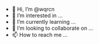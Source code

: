 - 👋 Hi, I’m @wqrcn
- 👀 I’m interested in ...
- 🌱 I’m currently learning ...
- 💞️ I’m looking to collaborate on ...
- 📫 How to reach me ...

<!---
wqrcn/wqrcn is a ✨ special ✨ repository because its `README.md` (this file) appears on your GitHub profile.
You can click the Preview link to take a look at your changes.
--->
